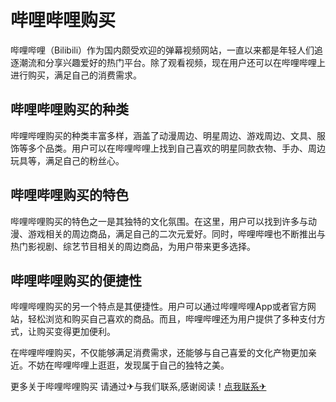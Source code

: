 # 哔哩哔哩购买

哔哩哔哩（Bilibili）作为国内颇受欢迎的弹幕视频网站，一直以来都是年轻人们追逐潮流和分享兴趣爱好的热门平台。除了观看视频，现在用户还可以在哔哩哔哩上进行购买，满足自己的消费需求。

## 哔哩哔哩购买的种类

哔哩哔哩购买的种类丰富多样，涵盖了动漫周边、明星周边、游戏周边、文具、服饰等多个品类。用户可以在哔哩哔哩上找到自己喜欢的明星同款衣物、手办、周边玩具等，满足自己的粉丝心。

## 哔哩哔哩购买的特色

哔哩哔哩购买的特色之一是其独特的文化氛围。在这里，用户可以找到许多与动漫、游戏相关的周边商品，满足自己的二次元爱好。同时，哔哩哔哩也不断推出与热门影视剧、综艺节目相关的周边商品，为用户带来更多选择。

## 哔哩哔哩购买的便捷性

哔哩哔哩购买的另一个特点是其便捷性。用户可以通过哔哩哔哩App或者官方网站，轻松浏览和购买自己喜欢的商品。而且，哔哩哔哩还为用户提供了多种支付方式，让购买变得更加便利。

在哔哩哔哩购买，不仅能够满足消费需求，还能够与自己喜爱的文化产物更加亲近。不妨在哔哩哔哩上逛逛，发现属于自己的独特之美。

更多关于哔哩哔哩购买 请通过✈与我们联系,感谢阅读！[点我联系✈](https://go.G208.com)